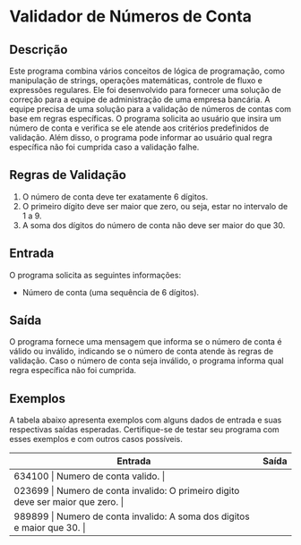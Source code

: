 # Validador de Números de Conta

## Descrição
Este programa combina vários conceitos de lógica de programação, como manipulação de strings, operações matemáticas, controle de fluxo e expressões regulares. Ele foi desenvolvido para fornecer uma solução de correção para a equipe de administração de uma empresa bancária. A equipe precisa de uma solução para a validação de números de contas com base em regras específicas. O programa solicita ao usuário que insira um número de conta e verifica se ele atende aos critérios predefinidos de validação. Além disso, o programa pode informar ao usuário qual regra específica não foi cumprida caso a validação falhe.

## Regras de Validação
1. O número de conta deve ter exatamente 6 dígitos.
2. O primeiro dígito deve ser maior que zero, ou seja, estar no intervalo de 1 a 9.
3. A soma dos dígitos do número de conta não deve ser maior do que 30.

## Entrada
O programa solicita as seguintes informações:

- Número de conta (uma sequência de 6 dígitos).

## Saída
O programa fornece uma mensagem que informa se o número de conta é válido ou inválido, indicando se o número de conta atende às regras de validação. Caso o número de conta seja inválido, o programa informa qual regra específica não foi cumprida.

## Exemplos
A tabela abaixo apresenta exemplos com alguns dados de entrada e suas respectivas saídas esperadas. Certifique-se de testar seu programa com esses exemplos e com outros casos possíveis.

Entrada | Saída
--- | ---
634100 \| Numero de conta valido. \| |
023699 \| Numero de conta invalido: O primeiro digito deve ser maior que zero. \| |
989899 \| Numero de conta invalido: A soma dos digitos e maior que 30. \| |
